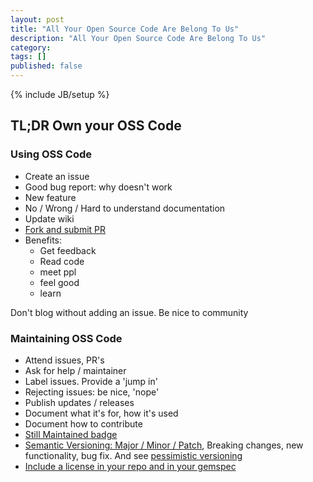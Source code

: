 ```yaml
---
layout: post
title: "All Your Open Source Code Are Belong To Us"
description: "All Your Open Source Code Are Belong To Us"
category: 
tags: []
published: false
---
```

{% include JB/setup %}

## TL;DR Own your OSS Code

### Using OSS Code

* Create an issue
 * Good bug report: why doesn't work
 * New feature
 * No / Wrong / Hard to understand documentation
* Update wiki
* [Fork and submit PR](http://www.element84.com/github-pull-requests-made-easy.html)
 * Benefits:
   - Get feedback
   - Read code
   - meet ppl
   - feel good
   - learn

Don't blog without adding an issue. Be nice to community

### Maintaining OSS Code

* Attend issues, PR's
* Ask for help / maintainer
* Label issues. Provide a 'jump in'
* Rejecting issues: be nice, 'nope'
* Publish updates / releases
* Document what it's for, how it's used
* Document how to contribute
* [Still Maintained badge](http://stillmaintained.com)
* [Semantic Versioning: Major / Minor / Patch](http://semver.org), Breaking changes, new functionality, bug fix. And see [pessimistic versioning](http://joncairns.com/2013/07/using-the-pessimistic-version-constraint-operator-with-ruby-gem-versions/)
* [Include a license in your repo and in your gemspec](https://github.com/bf4/gemproject/issues/1)
